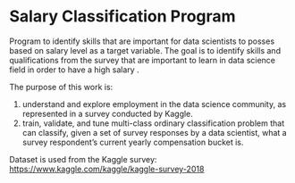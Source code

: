 # Salary Classification Program
Program to identify skills that are important for data scientists to posses based on salary level as a target variable. The goal is to identify skills and qualifications from the survey that are important to learn in data science field in order to have a high salary .

The purpose of this work is:
1) understand and explore employment in the data science community, as represented in a survey conducted by Kaggle.
2) train, validate, and tune multi-class ordinary classification problem that can classify, given a set of survey responses by a data scientist, what a survey respondent’s current yearly compensation bucket is.

Dataset is used from the Kaggle survey: https://www.kaggle.com/kaggle/kaggle-survey-2018
